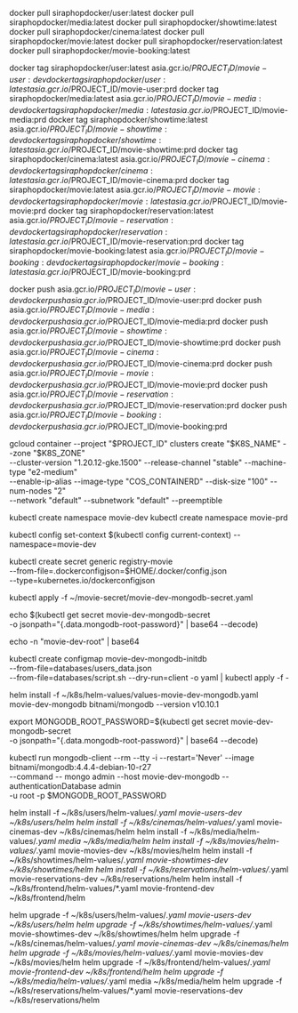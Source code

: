 docker pull siraphopdocker/user:latest
docker pull siraphopdocker/media:latest
docker pull siraphopdocker/showtime:latest
docker pull siraphopdocker/cinema:latest
docker pull siraphopdocker/movie:latest
docker pull siraphopdocker/reservation:latest
docker pull siraphopdocker/movie-booking:latest

docker tag siraphopdocker/user:latest asia.gcr.io/$PROJECT_ID/movie-user:dev
docker tag siraphopdocker/user:latest asia.gcr.io/$PROJECT_ID/movie-user:prd
docker tag siraphopdocker/media:latest asia.gcr.io/$PROJECT_ID/movie-media:dev
docker tag siraphopdocker/media:latest asia.gcr.io/$PROJECT_ID/movie-media:prd
docker tag siraphopdocker/showtime:latest asia.gcr.io/$PROJECT_ID/movie-showtime:dev
docker tag siraphopdocker/showtime:latest asia.gcr.io/$PROJECT_ID/movie-showtime:prd
docker tag siraphopdocker/cinema:latest asia.gcr.io/$PROJECT_ID/movie-cinema:dev
docker tag siraphopdocker/cinema:latest asia.gcr.io/$PROJECT_ID/movie-cinema:prd
docker tag siraphopdocker/movie:latest asia.gcr.io/$PROJECT_ID/movie-movie:dev
docker tag siraphopdocker/movie:latest asia.gcr.io/$PROJECT_ID/movie-movie:prd
docker tag siraphopdocker/reservation:latest asia.gcr.io/$PROJECT_ID/movie-reservation:dev
docker tag siraphopdocker/reservation:latest asia.gcr.io/$PROJECT_ID/movie-reservation:prd
docker tag siraphopdocker/movie-booking:latest asia.gcr.io/$PROJECT_ID/movie-booking:dev
docker tag siraphopdocker/movie-booking:latest asia.gcr.io/$PROJECT_ID/movie-booking:prd

docker push asia.gcr.io/$PROJECT_ID/movie-user:dev
docker push asia.gcr.io/$PROJECT_ID/movie-user:prd
docker push asia.gcr.io/$PROJECT_ID/movie-media:dev
docker push asia.gcr.io/$PROJECT_ID/movie-media:prd
docker push asia.gcr.io/$PROJECT_ID/movie-showtime:dev
docker push asia.gcr.io/$PROJECT_ID/movie-showtime:prd
docker push asia.gcr.io/$PROJECT_ID/movie-cinema:dev
docker push asia.gcr.io/$PROJECT_ID/movie-cinema:prd
docker push asia.gcr.io/$PROJECT_ID/movie-movie:dev
docker push asia.gcr.io/$PROJECT_ID/movie-movie:prd
docker push asia.gcr.io/$PROJECT_ID/movie-reservation:dev
docker push asia.gcr.io/$PROJECT_ID/movie-reservation:prd
docker push asia.gcr.io/$PROJECT_ID/movie-booking:dev
docker push asia.gcr.io/$PROJECT_ID/movie-booking:prd

gcloud container --project "$PROJECT_ID" clusters create "$K8S_NAME" --zone "$K8S_ZONE" \
  --cluster-version "1.20.12-gke.1500" --release-channel "stable" --machine-type "e2-medium" \
  --enable-ip-alias --image-type "COS_CONTAINERD" --disk-size "100" --num-nodes "2" \
  --network "default" --subnetwork "default" --preemptible

kubectl create namespace movie-dev
kubectl create namespace movie-prd

kubectl config set-context $(kubectl config current-context) --namespace=movie-dev

kubectl create secret generic registry-movie \
  --from-file=.dockerconfigjson=$HOME/.docker/config.json \
  --type=kubernetes.io/dockerconfigjson

kubectl apply -f ~/movie-secret/movie-dev-mongodb-secret.yaml

echo $(kubectl get secret movie-dev-mongodb-secret \
  -o jsonpath="{.data.mongodb-root-password}" | base64 --decode)


echo -n "movie-dev-root" | base64

kubectl create configmap movie-dev-mongodb-initdb \
  --from-file=databases/users_data.json \
  --from-file=databases/script.sh --dry-run=client -o yaml | kubectl apply -f -

helm install -f ~/k8s/helm-values/values-movie-dev-mongodb.yaml \
  movie-dev-mongodb bitnami/mongodb --version v10.10.1

export MONGODB_ROOT_PASSWORD=$(kubectl get secret movie-dev-mongodb-secret \
  -o jsonpath="{.data.mongodb-root-password}" | base64 --decode)

kubectl run mongodb-client --rm --tty -i --restart='Never' --image bitnami/mongodb:4.4.4-debian-10-r27 \
  --command -- mongo admin --host movie-dev-mongodb --authenticationDatabase admin \
  -u root -p $MONGODB_ROOT_PASSWORD


helm install -f ~/k8s/users/helm-values/*.yaml movie-users-dev ~/k8s/users/helm
helm install -f ~/k8s/cinemas/helm-values/*.yaml movie-cinemas-dev ~/k8s/cinemas/helm
helm install -f ~/k8s/media/helm-values/*.yaml media ~/k8s/media/helm
helm install -f ~/k8s/movies/helm-values/*.yaml movie-movies-dev ~/k8s/movies/helm
helm install -f ~/k8s/showtimes/helm-values/*.yaml movie-showtimes-dev ~/k8s/showtimes/helm
helm install -f ~/k8s/reservations/helm-values/*.yaml movie-reservations-dev ~/k8s/reservations/helm
helm install -f ~/k8s/frontend/helm-values/*.yaml movie-frontend-dev ~/k8s/frontend/helm

helm upgrade -f ~/k8s/users/helm-values/*.yaml movie-users-dev ~/k8s/users/helm
helm upgrade -f ~/k8s/showtimes/helm-values/*.yaml movie-showtimes-dev ~/k8s/showtimes/helm
helm upgrade -f ~/k8s/cinemas/helm-values/*.yaml movie-cinemas-dev ~/k8s/cinemas/helm
helm upgrade -f ~/k8s/movies/helm-values/*.yaml movie-movies-dev ~/k8s/movies/helm
helm upgrade -f ~/k8s/frontend/helm-values/*.yaml movie-frontend-dev ~/k8s/frontend/helm
helm upgrade -f ~/k8s/media/helm-values/*.yaml media ~/k8s/media/helm
helm upgrade -f ~/k8s/reservations/helm-values/*.yaml movie-reservations-dev ~/k8s/reservations/helm